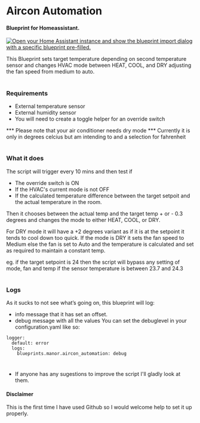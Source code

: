 # Aircon Automation
#### Blueprint for Homeassistant.
[![Open your Home Assistant instance and show the blueprint import dialog with a specific blueprint pre-filled.](https://my.home-assistant.io/badges/blueprint_import.svg)](https://my.home-assistant.io/redirect/blueprint_import/?blueprint_url=https%3A%2F%2Fgithub.com%2Fsteveharm%2FAircon_Automation%2Fblob%2Fmain%2Faircon_automation.yaml)

This Blueprint sets target temperature depending on second temperature sensor and changes HVAC mode between HEAT, COOL, and DRY adjusting the fan speed from medium to auto.
#
### Requirements
 - External temperature sensor
 - External humidity sensor
 - You will need to create a toggle helper for an override switch
 
 *** Please note that your air conditioner needs dry mode
 *** Currently it is only in degrees celcius but am intending to and a selection for fahrenheit
 #
 ### What it does
 
 The script will trigger every 10 mins and then test if
  * The override switch is ON
  * If the HVAC's current mode is not OFF
  * If the calculated temperature difference between the target setpoit and the actual temperature in the room.
  
  Then it chooses between the actual temp and the target temp + or - 0.3 degrees and changes the mode to either HEAT, COOL, or DRY. 
  
  For DRY mode it will have a +2 degrees variant as if it is at the setpoint it tends to cool down too quick. If the mode is DRY it sets the fan speed to Medium else the fan is set to Auto and the temperature is calculated and set as required to maintain a constant temp.
  
  eg. if the target setpoint is 24 then the script will bypass any setting of mode, fan and temp if the sensor temperature is between 23.7 and 24.3

#
### Logs
As it sucks to not see what’s going on, this blueprint will log:

* info message that it has set an offset.
* debug message with all the values
You can set the debuglevel in your configuration.yaml like so:
```
logger:
  default: error
  logs:
    blueprints.manor.aircon_automation: debug
```  

#
  * If anyone has any sugestions to improve the script I'll gladly look at them.
  
#### Disclaimer
This is the first time I have used Github so I would welcome help to set it up properly.
